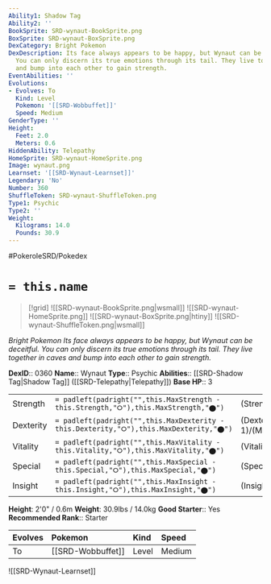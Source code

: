 ```yaml
---
Ability1: Shadow Tag
Ability2: ''
BookSprite: SRD-wynaut-BookSprite.png
BoxSprite: SRD-wynaut-BoxSprite.png
DexCategory: Bright Pokemon
DexDescription: Its face always appears to be happy, but Wynaut can be deceitful.
  You can only discern its true emotions through its tail. They live together in caves
  and bump into each other to gain strength.
EventAbilities: ''
Evolutions:
- Evolves: To
  Kind: Level
  Pokemon: '[[SRD-Wobbuffet]]'
  Speed: Medium
GenderType: ''
Height:
  Feet: 2.0
  Meters: 0.6
HiddenAbility: Telepathy
HomeSprite: SRD-wynaut-HomeSprite.png
Image: wynaut.png
Learnset: '[[SRD-Wynaut-Learnset]]'
Legendary: 'No'
Number: 360
ShuffleToken: SRD-wynaut-ShuffleToken.png
Type1: Psychic
Type2: ''
Weight:
  Kilograms: 14.0
  Pounds: 30.9
---
```


#PokeroleSRD/Pokedex

# `= this.name`

> [!grid]
> ![[SRD-wynaut-BookSprite.png|wsmall]]
> ![[SRD-wynaut-HomeSprite.png]]
> ![[SRD-wynaut-BoxSprite.png|htiny]]
> ![[SRD-wynaut-ShuffleToken.png|wsmall]]


*Bright Pokemon*
*Its face always appears to be happy, but Wynaut can be deceitful. You can only discern its true emotions through its tail. They live together in caves and bump into each other to gain strength.*

**DexID**:: 0360
**Name**:: Wynaut
**Type**:: Psychic
**Abilities**:: [[SRD-Shadow Tag|Shadow Tag]] ([[SRD-Telepathy|Telepathy]])
**Base HP**:: 3

|           |                                                                                        |                                          |
| --------- | -------------------------------------------------------------------------------------- | ---------------------------------------- |
| Strength  | `= padleft(padright("",this.MaxStrength - this.Strength,"⭘"),this.MaxStrength,"⬤")`    | (Strength::1)/(MaxStrength::3)   |
| Dexterity | `= padleft(padright("",this.MaxDexterity - this.Dexterity,"⭘"),this.MaxDexterity,"⬤")` | (Dexterity:: 1)/(MaxDexterity::3) |
| Vitality  | `= padleft(padright("",this.MaxVitality - this.Vitality,"⭘"),this.MaxVitality,"⬤")`    | (Vitality::2)/(MaxVitality::4)   |
| Special   | `= padleft(padright("",this.MaxSpecial - this.Special,"⭘"),this.MaxSpecial,"⬤")`       | (Special::1)/(MaxSpecial::3)     |
| Insight   | `= padleft(padright("",this.MaxInsight - this.Insight,"⭘"),this.MaxInsight,"⬤")`       | (Insight::2)/(MaxInsight::4)     |

**Height**: 2'0" / 0.6m
**Weight**: 30.9lbs / 14.0kg
**Good Starter**:: Yes
**Recommended Rank**:: Starter

| Evolves   | Pokemon           | Kind   | Speed   |
|:----------|:------------------|:-------|:--------|
| To        | [[SRD-Wobbuffet]] | Level  | Medium  |

![[SRD-Wynaut-Learnset]]